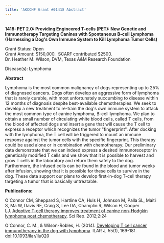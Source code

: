 ```yaml
---
title: 'AKCCHF Grant #01418 Abstract'
---
```

 \
**1418: PET 2.0: Providing Engineered T-cells (PET): New Genetic and
Immunotherapy Targeting Canines with Spontaneous B-cell Lymphoma
(Harnessing a Dog's Own Immune System to Kill Lymphoma Tumor Cells)**

Grant Status: Open\
Grant Amount: $150,000.  SCARF contributed $2500.\
Dr. Heather M. Wilson, DVM, Texas A&M Research Foundation

Disease(s): Lymphoma

**Abstract**

Lymphoma is the most common malignancy of dogs representing up to 25% of
diagnosed cancers. Dogs often develop an aggressive form of lymphoma
that is rarely curable, with most unfortunately succumbing to disease
within 12 months of diagnosis despite best-available chemotherapies. We
seek to develop a new treatment to re-train the dog's own immune system
to attack the most common type of canine lymphoma, B-cell lymphoma. We
plan to obtain a small number of circulating white blood cells, called T
cells, from the blood of affected dogs and insert a gene that will cause
the T cell to express a receptor which recognizes the tumor
"fingerprint". After docking with the lymphoma, the T cell will be
triggered to mount an immune response against the tumor cells with the
specific fingerprint. This therapy could be used alone or in combination
with chemotherapy. Our preliminary data demonstrate that we can indeed
express a desired immunoreceptor in genetically modified T cells and we
show that it is possible to harvest and grow T cells in the laboratory
and return them safely to the dog. Furthermore, the infused cells can be
found in the blood and tumor weeks after infusion, showing that it is
possible for these cells to survive in the dog. These data support our
plans to develop first-in-dog T-cell therapy targeting a tumor that is
basically untreatable.

**Publications:**

O'Connor CM, Sheppard S, Hartline CA, Huls H, Johnson M, Palla SL,
Maiti S, Ma W, Davis RE, Craig S, Lee DA, Champlin R, Wilson H, Cooper
LJ. [Adoptive T-cell therapy improves treatment of canine non-Hodgkin
lymphoma post
chemotherapy](http://www.ncbi.nlm.nih.gov/pubmed/22355761). Sci Rep.
2012;2:24

O'Connor, C. M., & Wilson-Robles, H. (2014). [Developing T cell cancer immunotherapy in the dog with lymphoma](https://www.ncbi.nlm.nih.gov/pubmed/24936037). ILAR J, 55(1), 169-181. doi:10.1093/ilar/ilu020
